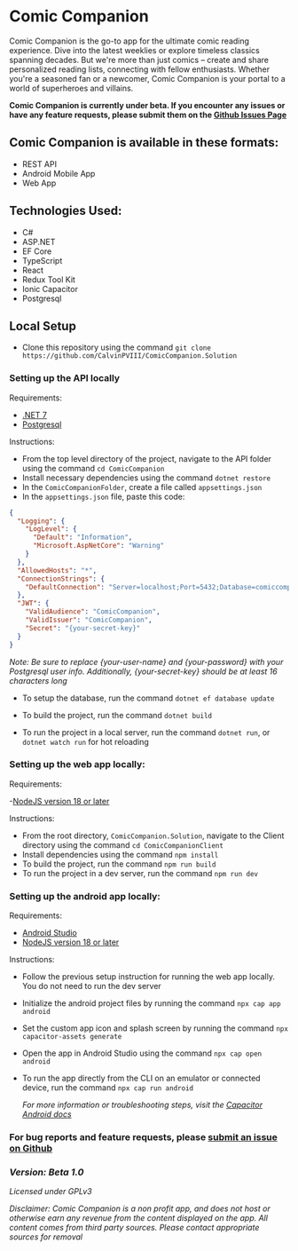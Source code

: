 # Comic Companion

Comic Companion is the go-to app for the ultimate comic reading experience. Dive into the latest weeklies or explore timeless classics spanning decades. But we're more than just comics – create and share personalized reading lists, connecting with fellow enthusiasts. Whether you're a seasoned fan or a newcomer, Comic Companion is your portal to a world of superheroes and villains.

**Comic Companion is currently under beta. If you encounter any issues or have any feature requests, please submit them on the [Github Issues Page](https://github.com/CalvinPVIII/ComicCompanion.Solution/issues)**

## Comic Companion is available in these formats:

- REST API
- Android Mobile App
- Web App

## Technologies Used:

- C#
- ASP.NET
- EF Core
- TypeScript
- React
- Redux Tool Kit
- Ionic Capacitor
- Postgresql

## Local Setup

- Clone this repository using the command `git clone https://github.com/CalvinPVIII/ComicCompanion.Solution`

### Setting up the API locally

Requirements:

- [.NET 7](https://dotnet.microsoft.com/en-us/download/dotnet/7.0)
- [Postgresql](https://www.postgresql.org/download/)

Instructions:

- From the top level directory of the project, navigate to the API folder using the command `cd ComicCompanion`
- Install necessary dependencies using the command `dotnet restore`
- In the `ComicCompanionFolder`, create a file called `appsettings.json`
- In the `appsettings.json` file, paste this code:

```json
{
  "Logging": {
    "LogLevel": {
      "Default": "Information",
      "Microsoft.AspNetCore": "Warning"
    }
  },
  "AllowedHosts": "*",
  "ConnectionStrings": {
    "DefaultConnection": "Server=localhost;Port=5432;Database=comiccompanion;User Id={your-user-name};Password={your-password}"
  },
  "JWT": {
    "ValidAudience": "ComicCompanion",
    "ValidIssuer": "ComicCompanion",
    "Secret": "{your-secret-key}"
  }
}
```

_Note: Be sure to replace {your-user-name} and {your-password} with your Postgresql user info. Additionally, {your-secret-key} should be at least 16 characters long_

- To setup the database, run the command `dotnet ef database update`

- To build the project, run the command `dotnet build`

- To run the project in a local server, run the command `dotnet run`, or `dotnet watch run` for hot reloading

### Setting up the web app locally:

Requirements:

-[NodeJS version 18 or later](https://nodejs.org/en/download)

Instructions:

- From the root directory, `ComicCompanion.Solution`, navigate to the Client directory using the command `cd ComicCompanionClient`
- Install dependencies using the command `npm install`
- To build the project, run the command `npm run build`
- To run the project in a dev server, run the command `npm run dev`

### Setting up the android app locally:

Requirements:

- [Android Studio](https://developer.android.com/studio)
- [NodeJS version 18 or later](https://nodejs.org/en/download)

Instructions:

- Follow the previous setup instruction for running the web app locally. You do not need to run the dev server
- Initialize the android project files by running the command `npx cap app android`
- Set the custom app icon and splash screen by running the command `npx capacitor-assets generate`
- Open the app in Android Studio using the command `npx cap open android`
- To run the app directly from the CLI on an emulator or connected device, run the command `npx cap run android`

  _For more information or troubleshooting steps, visit the [Capacitor Android docs](https://capacitorjs.com/docs/android)_

### For bug reports and feature requests, please [submit an issue on Github](https://github.com/CalvinPVIII/ComicCompanion.Solution/issues)

### _Version: Beta 1.0_

_Licensed under GPLv3_

_Disclaimer: Comic Companion is a non profit app, and does not host or otherwise earn any revenue from the content displayed on the app. All content comes from third party sources. Please contact appropriate sources for removal_
